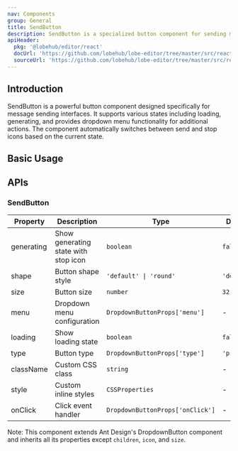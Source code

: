 ```yaml
---
nav: Components
group: General
title: SendButton
description: SendButton is a specialized button component for sending messages, supporting loading states, generation states, and dropdown menus. It provides visual feedback for different interaction states and integrates with Ant Design's dropdown functionality.
apiHeader:
  pkg: '@lobehub/editor/react'
  docUrl: 'https://github.com/lobehub/lobe-editor/tree/master/src/react/SendButton/index.md'
  sourceUrl: 'https://github.com/lobehub/lobe-editor/tree/master/src/react/SendButton/index.ts'
---
```


## Introduction

SendButton is a powerful button component designed specifically for message sending interfaces. It supports various states including loading, generating, and provides dropdown menu functionality for additional actions. The component automatically switches between send and stop icons based on the current state.

## Basic Usage

<code src="./demos/index.tsx" nopadding center></code>

## APIs

### SendButton

| Property   | Description                          | Type                             | Default     |
| ---------- | ------------------------------------ | -------------------------------- | ----------- |
| generating | Show generating state with stop icon | `boolean`                        | `false`     |
| shape      | Button shape style                   | `'default' \| 'round'`           | `'default'` |
| size       | Button size                          | `number`                         | `32`        |
| menu       | Dropdown menu configuration          | `DropdownButtonProps['menu']`    | -           |
| loading    | Show loading state                   | `boolean`                        | `false`     |
| type       | Button type                          | `DropdownButtonProps['type']`    | `'primary'` |
| className  | Custom CSS class                     | `string`                         | -           |
| style      | Custom inline styles                 | `CSSProperties`                  | -           |
| onClick    | Click event handler                  | `DropdownButtonProps['onClick']` | -           |

Note: This component extends Ant Design's DropdownButton component and inherits all its properties except `children`, `icon`, and `size`.
